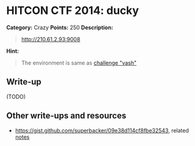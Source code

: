 # HITCON CTF 2014: ducky

**Category:** Crazy
**Points:** 250
**Description:**

> http://210.61.2.93:9008

**Hint:**

> The environment is same as [challenge "vash"](https://github.com/ctfs/write-ups/tree/master/hitcon-ctf-2014/vash)

## Write-up

(TODO)

## Other write-ups and resources

* <https://gist.github.com/superbacker/09e38d114cf8fbe32543>, related [notes]()
